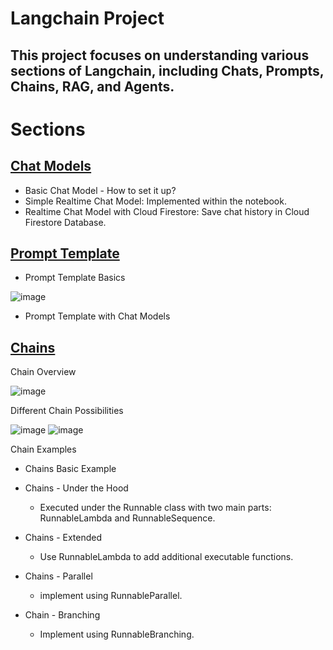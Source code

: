 # Langchain Project

## This project focuses on understanding various sections of Langchain, including Chats, Prompts, Chains, RAG, and Agents.

# Sections

## [Chat Models](Langchain_chat_models.ipynb)
- Basic Chat Model - How to set it up?
- Simple Realtime Chat Model: Implemented within the notebook.
- Realtime Chat Model with Cloud Firestore: Save chat history in Cloud Firestore Database.

## [Prompt Template](langchain_prompt_template.ipynb) 
- Prompt Template Basics

![image](https://github.com/user-attachments/assets/3e7e1d47-60b9-434e-93f5-e62e21a933ae)

- Prompt Template with Chat Models

## [Chains](langchain_chains.ipynb)

Chain Overview

![image](https://github.com/user-attachments/assets/bc7ba726-6586-4733-a6e3-4a7246f86223)

Different Chain Possibilities 

![image](https://github.com/user-attachments/assets/1bbae555-3d4d-4c33-855a-f8a07ea8180d)
![image](https://github.com/user-attachments/assets/6867b814-57db-4ad2-ab57-f93e3a2a5c66)

Chain Examples
- Chains Basic Example

- Chains - Under the Hood
  - Executed under the Runnable class with two main parts: RunnableLambda and RunnableSequence.

- Chains - Extended
  - Use RunnableLambda to add additional executable functions.

- Chains - Parallel
  - implement using RunnableParallel.

- Chain - Branching
  - Implement using RunnableBranching.




